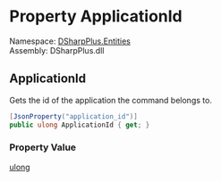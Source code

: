 # Property ApplicationId

Namespace: [DSharpPlus.Entities](DSharpPlus.Entities.md)  
Assembly: DSharpPlus.dll

## <a id="DSharpPlus_Entities_DiscordGuildApplicationCommandPermissions_ApplicationId"></a>ApplicationId

Gets the id of the application the command belongs to.

```csharp
[JsonProperty("application_id")]
public ulong ApplicationId { get; }
```

### Property Value

[ulong](https://learn.microsoft.com/dotnet/api/system.uint64)

